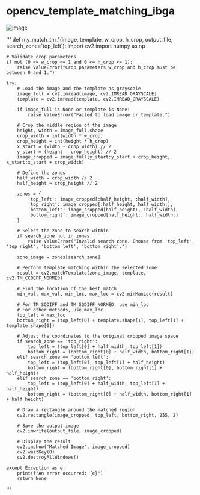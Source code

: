 # opencv_template_matching_ibga
![image](https://github.com/user-attachments/assets/86f9735d-cd68-42bd-8da1-b5acb539ad1a)

'''
def my_match_tm_1(image, template, w_crop, h_crop, output_file, search_zone='top_left'):
    import cv2
    import numpy as np

    # Validate crop parameters
    if not (0 <= w_crop <= 1 and 0 <= h_crop <= 1):
        raise ValueError("Crop parameters w_crop and h_crop must be between 0 and 1.")

    try:
        # Load the image and the template as grayscale
        image_full = cv2.imread(image, cv2.IMREAD_GRAYSCALE)
        template = cv2.imread(template, cv2.IMREAD_GRAYSCALE)
       
        if image_full is None or template is None:
            raise ValueError("Failed to load image or template.")

        # Crop the middle region of the image
        height, width = image_full.shape
        crop_width = int(width * w_crop)
        crop_height = int(height * h_crop)
        x_start = (width - crop_width) // 2
        y_start = (height - crop_height) // 2
        image_cropped = image_full[y_start:y_start + crop_height, x_start:x_start + crop_width]

        # Define the zones
        half_width = crop_width // 2
        half_height = crop_height // 2

        zones = {
            'top_left': image_cropped[:half_height, :half_width],
            'top_right': image_cropped[:half_height, half_width:],
            'bottom_left': image_cropped[half_height:, :half_width],
            'bottom_right': image_cropped[half_height:, half_width:]
        }

        # Select the zone to search within
        if search_zone not in zones:
            raise ValueError("Invalid search zone. Choose from 'top_left', 'top_right', 'bottom_left', 'bottom_right'.")

        zone_image = zones[search_zone]

        # Perform template matching within the selected zone
        result = cv2.matchTemplate(zone_image, template, cv2.TM_CCOEFF_NORMED)
        
        # Find the location of the best match
        min_val, max_val, min_loc, max_loc = cv2.minMaxLoc(result)
        
        # For TM_SQDIFF and TM_SQDIFF_NORMED, use min_loc
        # For other methods, use max_loc
        top_left = max_loc
        bottom_right = (top_left[0] + template.shape[1], top_left[1] + template.shape[0])
        
        # Adjust the coordinates to the original cropped image space
        if search_zone == 'top_right':
            top_left = (top_left[0] + half_width, top_left[1])
            bottom_right = (bottom_right[0] + half_width, bottom_right[1])
        elif search_zone == 'bottom_left':
            top_left = (top_left[0], top_left[1] + half_height)
            bottom_right = (bottom_right[0], bottom_right[1] + half_height)
        elif search_zone == 'bottom_right':
            top_left = (top_left[0] + half_width, top_left[1] + half_height)
            bottom_right = (bottom_right[0] + half_width, bottom_right[1] + half_height)

        # Draw a rectangle around the matched region
        cv2.rectangle(image_cropped, top_left, bottom_right, 255, 2)

        # Save the output image
        cv2.imwrite(output_file, image_cropped)

        # Display the result
        cv2.imshow('Matched Image', image_cropped)
        cv2.waitKey(0)
        cv2.destroyAllWindows()
          
    except Exception as e:
        print(f"An error occurred: {e}")
        return None

'''
